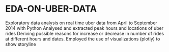 # EDA-ON-UBER-DATA
Exploratory data analysis on real time uber data from April to September 2014 with Python
Analysed and extracted peak hours and locations of uber rides
Deriving possible reasons for increase or decrease in number of rides at different hours and dates.
Employed the use of visualizations (plotly) to show storyline
